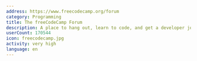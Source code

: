 ```yaml
---
address: https://www.freecodecamp.org/forum
category: Programming
title: The freeCodeCamp Forum
description: A place to hang out, learn to code, and get a developer job
userCount: 170544
icon: freecodecamp.jpg
activity: very high
language: en
---
```

